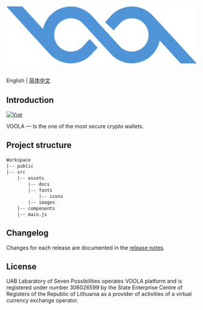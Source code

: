 <p align="center">
  <br>
  <img width="800" src="./src/assets/images/voola.svg" alt="VOOLA">
  <br>
  <br>
</p>

English | [简体中文](./README.zh-CN.md)

## Introduction

[![Vue](https://img.shields.io/badge/vite+vue-3.x-success.svg?style=for-the-badge)](https://vuejs.org/)

VOOLA — Is the one of the most secure crypto wallets.

## Project structure

```
Workspace
|-- public
|-- src
    |-- assets
        |-- docs
        |-- fonts
            |-- icons
        |-- images
    |-- components
    |-- main.js
```

## Changelog

Changes for each release are documented in the [release notes](https://github.com/oresdev/voola.io/releases).

## License

UAB Labaratory of Seven Possibilities operates VOOLA platform and is registered under number 306026599 by the State Enterprise Centre of Registers of the Republic of Lithuania as a provider of activities of a virtual currency exchange operator.
